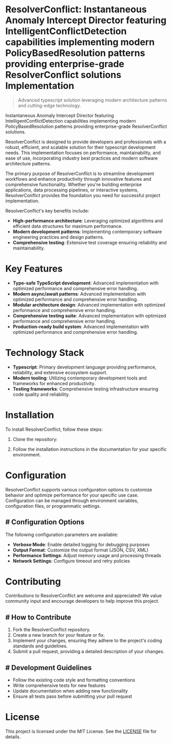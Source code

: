<!-- fallback_ResolverConflict_20250804234317_56857 -->

# ResolverConflict: Instantaneous Anomaly Intercept Director featuring IntelligentConflictDetection capabilities implementing modern PolicyBasedResolution patterns providing enterprise-grade ResolverConflict solutions Implementation
> Advanced typescript solution leveraging modern architecture patterns and cutting-edge technology.

Instantaneous Anomaly Intercept Director featuring IntelligentConflictDetection capabilities implementing modern PolicyBasedResolution patterns providing enterprise-grade ResolverConflict solutions.

ResolverConflict is designed to provide developers and professionals with a robust, efficient, and scalable solution for their typescript development needs. This implementation focuses on performance, maintainability, and ease of use, incorporating industry best practices and modern software architecture patterns.

The primary purpose of ResolverConflict is to streamline development workflows and enhance productivity through innovative features and comprehensive functionality. Whether you're building enterprise applications, data processing pipelines, or interactive systems, ResolverConflict provides the foundation you need for successful project implementation.

ResolverConflict's key benefits include:

* **High-performance architecture**: Leveraging optimized algorithms and efficient data structures for maximum performance.
* **Modern development patterns**: Implementing contemporary software engineering practices and design patterns.
* **Comprehensive testing**: Extensive test coverage ensuring reliability and maintainability.

# Key Features

* **Type-safe TypeScript development**: Advanced implementation with optimized performance and comprehensive error handling.
* **Modern async/await patterns**: Advanced implementation with optimized performance and comprehensive error handling.
* **Modular architecture design**: Advanced implementation with optimized performance and comprehensive error handling.
* **Comprehensive testing suite**: Advanced implementation with optimized performance and comprehensive error handling.
* **Production-ready build system**: Advanced implementation with optimized performance and comprehensive error handling.

# Technology Stack

* **Typescript**: Primary development language providing performance, reliability, and extensive ecosystem support.
* **Modern tooling**: Utilizing contemporary development tools and frameworks for enhanced productivity.
* **Testing frameworks**: Comprehensive testing infrastructure ensuring code quality and reliability.

# Installation

To install ResolverConflict, follow these steps:

1. Clone the repository:


2. Follow the installation instructions in the documentation for your specific environment.

# Configuration

ResolverConflict supports various configuration options to customize behavior and optimize performance for your specific use case. Configuration can be managed through environment variables, configuration files, or programmatic settings.

## # Configuration Options

The following configuration parameters are available:

* **Verbose Mode**: Enable detailed logging for debugging purposes
* **Output Format**: Customize the output format (JSON, CSV, XML)
* **Performance Settings**: Adjust memory usage and processing threads
* **Network Settings**: Configure timeout and retry policies

# Contributing

Contributions to ResolverConflict are welcome and appreciated! We value community input and encourage developers to help improve this project.

## # How to Contribute

1. Fork the ResolverConflict repository.
2. Create a new branch for your feature or fix.
3. Implement your changes, ensuring they adhere to the project's coding standards and guidelines.
4. Submit a pull request, providing a detailed description of your changes.

## # Development Guidelines

* Follow the existing code style and formatting conventions
* Write comprehensive tests for new features
* Update documentation when adding new functionality
* Ensure all tests pass before submitting your pull request

# License

This project is licensed under the MIT License. See the [LICENSE](https://github.com/coralnws/ResolverConflict/blob/main/LICENSE) file for details.
